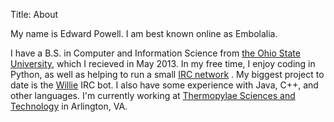 Title: About

My name is Edward Powell. I am best known online as Embolalia.

I have a B.S. in Computer and Information Science from [the Ohio State
University](http://osu.edu), which I recieved in May 2013. In my free time, I
enjoy coding in Python, as well as helping to run a small [IRC network](http://dftba.net)
. My biggest project to date is the [Willie](http://willie.dftba.net) IRC bot.
I also have some experience with Java, C++, and other languages. I'm currently
working at [Thermopylae Sciences and Technology](http://t-sciences.com) in
Arlington, VA.
